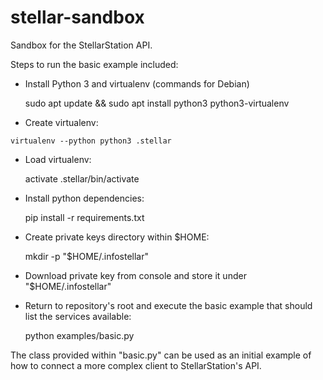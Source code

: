 # stellar-sandbox
Sandbox for the StellarStation API.

Steps to run the basic example included:

* Install Python 3 and virtualenv (commands for Debian)

  sudo apt update && sudo apt install python3 python3-virtualenv

* Create virtualenv:

```
virtualenv --python python3 .stellar
```

* Load virtualenv:

  activate .stellar/bin/activate

* Install python dependencies:

  pip install -r requirements.txt

* Create private keys directory within $HOME:

  mkdir -p "$HOME/.infostellar"

* Download private key from console and store it under "$HOME/.infostellar"
* Return to repository's root and execute the basic example that should list
the services available:

  python examples/basic.py

The class provided within "basic.py" can be used as an initial example of how
to connect a more complex client to StellarStation's API.
